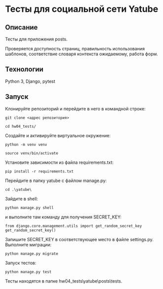 # Тесты для социальной сети Yatube

## Описание
Тесты для приложения posts.

Проверяется доступность страниц, правильность использования шаблонов, соответствие словаря контекста ожидаемому, работа форм.

## Технологии
Python 3, Django, pytest

## Запуск
Клонируйте репозиторий и перейдите в него в командной строке:
```
git clone <адрес репозитория>
```
```
cd hw04_tests/
```
Cоздайте и активируйте виртуальное окружение:
```
python -m venv venv
```
```
source venv/bin/activate
```
Установите зависимости из файла requirements.txt:
```
pip install -r requirements.txt
```
Перейдите в папку yatube с файлом manage.py:
```
cd .\yatube\
```
Зайдите в shell:
```
python manage.py shell
```
и выполните там команду для получения SECRET_KEY:
```
from django.core.management.utils import get_random_secret_key  
get_random_secret_key()
```
Запишите SECRET_KEY в соответствующее место в файле settings.py.
Выполните миграции:
```
python manage.py migrate
```
Запуск тестов:
```
python manage.py test
```
Тесты находятся в папке hw04_tests\yatube\posts\tests.
